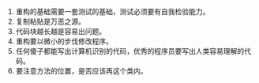 1. 重构的基础需要一套测试的基础，测试必须要有自我检验能力。
2. 复制粘贴是万恶之源。
3. 代码块越长越是容易出问题。
4. 重构要以微小的步伐修改程序。
5. 任何傻子都能写出计算机识别的代码，优秀的程序员要写出人类容易理解的代码。
6. 要注意方法的位置，是否应该再这个类内。
